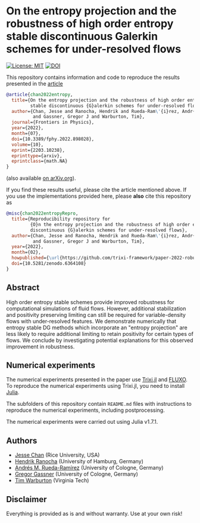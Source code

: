 # On the entropy projection and the robustness of high order entropy stable discontinuous Galerkin schemes for under-resolved flows

[![License: MIT](https://img.shields.io/badge/License-MIT-success.svg)](https://opensource.org/licenses/MIT)
[![DOI](https://zenodo.org/badge/DOI/10.5281/zenodo.6364108.svg)](https://doi.org/10.5281/zenodo.6364108)

This repository contains information and code to reproduce the results presented in the
[article](https://doi.org/10.3389/fphy.2022.898028)
```bibtex
@article{chan2022entropy,
  title={On the entropy projection and the robustness of high order entropy
         stable discontinuous {G}alerkin schemes for under-resolved flows},
  author={Chan, Jesse and Ranocha, Hendrik and Rueda-Ram\'{i}rez, Andr{\'e}s M
          and Gassner, Gregor J and Warburton, Tim},
  journal={Frontiers in Physics},
  year={2022},
  month={07},
  doi={10.3389/fphy.2022.898028},
  volume={10},
  eprint={2203.10238},
  eprinttype={arxiv},
  eprintclass={math.NA}
}
```
(also available [on arXiv.org](https://arxiv.org/abs/2203.10238)).

If you find these results useful, please cite the article mentioned above. If you
use the implementations provided here, please **also** cite this repository as
```bibtex
@misc{chan2022entropyRepro,
  title={Reproducibility repository for
         {O}n the entropy projection and the robustness of high order entropy stable 
         discontinuous {G}alerkin schemes for under-resolved flows},
  author={Chan, Jesse and Ranocha, Hendrik and Rueda-Ram\'{i}rez, Andr{\'e}s M 
          and Gassner, Gregor J and Warburton, Tim},
  year={2022},
  month={02},
  howpublished={\url{https://github.com/trixi-framework/paper-2022-robustness-entropy-projection}},
  doi={10.5281/zenodo.6364108}
}
```


## Abstract

High order entropy stable schemes provide improved robustness for computational simulations of fluid flows. 
However, additional stabilization and positivity preserving limiting can still be required for variable-density 
flows with under-resolved features. We demonstrate numerically that entropy stable DG methods which incorporate 
an "entropy projection" are less likely to require additional limiting to retain positivity for certain types of 
flows. We conclude by investigating potential explanations for this observed improvement in robustness.


## Numerical experiments

The numerical experiments presented in the paper use [Trixi.jl](https://github.com/trixi-framework/Trixi.jl)
and [FLUXO](https://gitlab.com/project-fluxo/fluxo).
To reproduce the numerical experiments using Trixi.jl, you need to install
[Julia](https://julialang.org/).

The subfolders of this repository contain `README.md` files with instructions
to reproduce the numerical experiments, including postprocessing.

The numerical experiments were carried out using Julia v1.7.1.


## Authors

- [Jesse Chan](https://jlchan.github.io) (Rice University, USA)
- [Hendrik Ranocha](https://ranocha.de) (University of Hamburg, Germany)
- [Andrés M. Rueda-Ramírez](https://www.mi.uni-koeln.de/NumSim/dr-andres-rueda-ramirez) (University of Cologne, Germany)
- [Gregor Gassner](https://www.mi.uni-koeln.de/NumSim/gregor-gassner) (University of Cologne, Germany)
- [Tim Warburton](https://math.vt.edu/people/faculty/warburton-tim.html) (Virginia Tech)


## Disclaimer

Everything is provided as is and without warranty. Use at your own risk!
